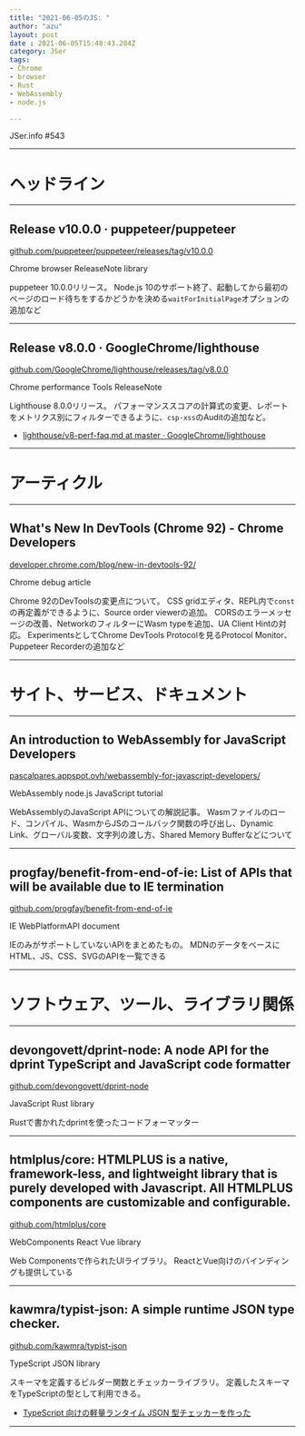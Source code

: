 ```yaml
---
title: "2021-06-05のJS: "
author: "azu"
layout: post
date : 2021-06-05T15:48:43.284Z
category: JSer
tags:
- Chrome
- browser
- Rust
- WebAssembly
- node.js

---
```


JSer.info #543

----

<h1 class="site-genre">ヘッドライン</h1>

----

## Release v10.0.0 · puppeteer/puppeteer
[github.com/puppeteer/puppeteer/releases/tag/v10.0.0](https://github.com/puppeteer/puppeteer/releases/tag/v10.0.0 "Release v10.0.0 · puppeteer/puppeteer")
<p class="jser-tags jser-tag-icon"><span class="jser-tag">Chrome</span> <span class="jser-tag">browser</span> <span class="jser-tag">ReleaseNote</span> <span class="jser-tag">library</span></p>

puppeteer 10.0.0リリース。
Node.js 10のサポート終了、起動してから最初のページのロード待ちをするかどうかを決める`waitForInitialPage`オプションの追加など


----

## Release v8.0.0 · GoogleChrome/lighthouse
[github.com/GoogleChrome/lighthouse/releases/tag/v8.0.0](https://github.com/GoogleChrome/lighthouse/releases/tag/v8.0.0 "Release v8.0.0 · GoogleChrome/lighthouse")
<p class="jser-tags jser-tag-icon"><span class="jser-tag">Chrome</span> <span class="jser-tag">performance</span> <span class="jser-tag">Tools</span> <span class="jser-tag">ReleaseNote</span></p>

Lighthouse 8.0.0リリース。
パフォーマンススコアの計算式の変更、レポートをメトリクス別にフィルターできるように、`csp-xss`のAuditの追加など。

- [lighthouse/v8-perf-faq.md at master · GoogleChrome/lighthouse](https://github.com/GoogleChrome/lighthouse/blob/master/docs/v8-perf-faq.md "lighthouse/v8-perf-faq.md at master · GoogleChrome/lighthouse")

----
<h1 class="site-genre">アーティクル</h1>

----

## What&#039;s New In DevTools (Chrome 92) - Chrome Developers
[developer.chrome.com/blog/new-in-devtools-92/](https://developer.chrome.com/blog/new-in-devtools-92/ "What&#039;s New In DevTools (Chrome 92) - Chrome Developers")
<p class="jser-tags jser-tag-icon"><span class="jser-tag">Chrome</span> <span class="jser-tag">debug</span> <span class="jser-tag">article</span></p>

Chrome 92のDevToolsの変更点について。
CSS gridエディタ、REPL内で`const`の再定義ができるように、Source order viewerの追加。
CORSのエラーメッセージの改善、NetworkのフィルターにWasm typeを追加、UA Client Hintの対応。
ExperimentsとしてChrome DevTools Protocolを見るProtocol Monitor、Puppeteer Recorderの追加など


----
<h1 class="site-genre">サイト、サービス、ドキュメント</h1>

----

## An introduction to WebAssembly for JavaScript Developers
[pascalpares.appspot.ovh/webassembly-for-javascript-developers/](https://pascalpares.appspot.ovh/webassembly-for-javascript-developers/ "An introduction to WebAssembly for JavaScript Developers")
<p class="jser-tags jser-tag-icon"><span class="jser-tag">WebAssembly</span> <span class="jser-tag">node.js</span> <span class="jser-tag">JavaScript</span> <span class="jser-tag">tutorial</span></p>

WebAssemblyのJavaScript APIについての解説記事。
Wasmファイルのロード、コンパイル、WasmからJSのコールバック関数の呼び出し、Dynamic Link、グローバル変数、文字列の渡し方、Shared Memory Bufferなどについて


----

## progfay/benefit-from-end-of-ie: List of APIs that will be available due to IE termination
[github.com/progfay/benefit-from-end-of-ie](https://github.com/progfay/benefit-from-end-of-ie "progfay/benefit-from-end-of-ie: List of APIs that will be available due to IE termination")
<p class="jser-tags jser-tag-icon"><span class="jser-tag">IE</span> <span class="jser-tag">WebPlatformAPI</span> <span class="jser-tag">document</span></p>

IEのみがサポートしていないAPIをまとめたもの。
MDNのデータをベースにHTML、JS、CSS、SVGのAPIを一覧できる


----
<h1 class="site-genre">ソフトウェア、ツール、ライブラリ関係</h1>

----

## devongovett/dprint-node: A node API for the dprint TypeScript and JavaScript code formatter
[github.com/devongovett/dprint-node](https://github.com/devongovett/dprint-node "devongovett/dprint-node: A node API for the dprint TypeScript and JavaScript code formatter")
<p class="jser-tags jser-tag-icon"><span class="jser-tag">JavaScript</span> <span class="jser-tag">Rust</span> <span class="jser-tag">library</span></p>

Rustで書かれたdprintを使ったコードフォーマッター


----

## htmlplus/core: HTMLPLUS is a native, framework-less, and lightweight library that is purely developed with Javascript. All HTMLPLUS components are customizable and configurable.
[github.com/htmlplus/core](https://github.com/htmlplus/core "htmlplus/core: HTMLPLUS is a native, framework-less, and lightweight library that is purely developed with Javascript. All HTMLPLUS components are customizable and configurable.")
<p class="jser-tags jser-tag-icon"><span class="jser-tag">WebComponents</span> <span class="jser-tag">React</span> <span class="jser-tag">Vue</span> <span class="jser-tag">library</span></p>

Web Componentsで作られたUIライブラリ。
ReactとVue向けのバインディングも提供している


----

## kawmra/typist-json: A simple runtime JSON type checker.
[github.com/kawmra/typist-json](https://github.com/kawmra/typist-json "kawmra/typist-json: A simple runtime JSON type checker.")
<p class="jser-tags jser-tag-icon"><span class="jser-tag">TypeScript</span> <span class="jser-tag">JSON</span> <span class="jser-tag">library</span></p>

スキーマを定義するビルダー関数とチェッカーライブラリ。
定義したスキーマをTypeScriptの型として利用できる。

- [TypeScript 向けの軽量ランタイム JSON 型チェッカーを作った](https://zenn.dev/kawmra/articles/0aad8dca56f1da "TypeScript 向けの軽量ランタイム JSON 型チェッカーを作った")

----

